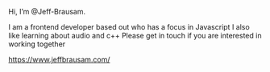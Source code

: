 Hi, I’m @Jeff-Brausam.

I am a frontend developer based out who has a focus in Javascript
I also like learning about audio and c++
Please get in touch if you are interested in working together

https://www.jeffbrausam.com/
